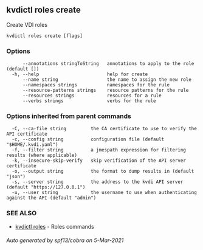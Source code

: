 ## kvdictl roles create

Create VDI roles

```
kvdictl roles create [flags]
```

### Options

```
      --annotations stringToString   annotations to apply to the role (default [])
  -h, --help                         help for create
      --name string                  the name to assign the new role
      --namespaces strings           namespaces for the rule
      --resource-patterns strings    resource patterns for the rule
      --resources strings            resources for a rule
      --verbs strings                verbs for the rule
```

### Options inherited from parent commands

```
  -C, --ca-file string         the CA certificate to use to verify the API certificate
  -c, --config string          configuration file (default "$HOME/.kvdi.yaml")
  -f, --filter string          a jmespath expression for filtering results (where applicable)
  -k, --insecure-skip-verify   skip verification of the API server certificate
  -o, --output string          the format to dump results in (default "json")
  -s, --server string          the address to the kvdi API server (default "https://127.0.0.1")
  -u, --user string            the username to use when authenticating against the API (default "admin")
```

### SEE ALSO

* [kvdictl roles](kvdictl_roles.md)	 - Roles commands

###### Auto generated by spf13/cobra on 5-Mar-2021
